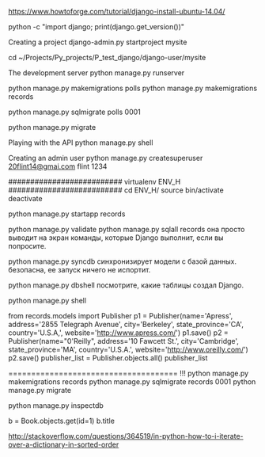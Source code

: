 https://www.howtoforge.com/tutorial/django-install-ubuntu-14.04/


python -c "import django; print(django.get_version())"

Creating a project
django-admin.py startproject mysite

cd ~/Projects/Py_projects/P_test_django/django-user/mysite

The development server
python manage.py runserver


python manage.py makemigrations polls
python manage.py makemigrations records

python manage.py sqlmigrate polls 0001

python manage.py migrate



Playing with the API
python manage.py shell



Creating an admin user
python manage.py createsuperuser
20flint14@gmai.com  flint  1234



########################## virtualenv ENV_H ##########################
cd ENV_H/
source bin/activate
deactivate




python manage.py startapp records

python manage.py validate
python manage.py sqlall records она просто выводит на экран команды,
которые Django выполнит, если вы попросите.

python manage.py syncdb синхронизирует модели с базой данных. безопасна, ее запуск
ничего не испортит.

python manage.py dbshell    посмотрите, какие таблицы создал Django.



python manage.py shell

from records.models import Publisher
p1 = Publisher(name='Apress', address='2855 Telegraph Avenue',
    city='Berkeley', state_province='CA', country='U.S.A,',
    website='http://www.apress.com/')
p1.save()
p2 = Publisher(name="0'Reilly", address='10 Fawcett St.',
    city='Cambridge', state_province='MA', country='U.S.A.',
    website='http://www.oreilly.com/')
p2.save()
publisher_list = Publisher.objects.all()
publisher_list

===================================== !!!
python manage.py makemigrations records
python manage.py sqlmigrate records 0001
python manage.py migrate

python manage.py inspectdb


b = Book.objects.get(id=1)
b.title



http://stackoverflow.com/questions/364519/in-python-how-to-i-iterate-over-a-dictionary-in-sorted-order